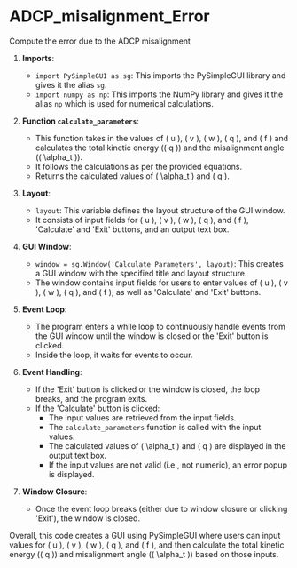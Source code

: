 # ADCP_misalignment_Error
Compute the error due to the ADCP misalignment 

1. **Imports**: 
    - `import PySimpleGUI as sg`: This imports the PySimpleGUI library and gives it the alias `sg`.
    - `import numpy as np`: This imports the NumPy library and gives it the alias `np` which is used for numerical calculations.

2. **Function `calculate_parameters`**:
    - This function takes in the values of \( u \), \( v \), \( w \), \( q \), and \( f \) and calculates the total kinetic energy (\( q \)) and the misalignment angle (\( \alpha_t \)).
    - It follows the calculations as per the provided equations.
    - Returns the calculated values of \( \alpha_t \) and \( q \).

3. **Layout**:
    - `layout`: This variable defines the layout structure of the GUI window.
    - It consists of input fields for \( u \), \( v \), \( w \), \( q \), and \( f \), 'Calculate' and 'Exit' buttons, and an output text box.

4. **GUI Window**:
    - `window = sg.Window('Calculate Parameters', layout)`: This creates a GUI window with the specified title and layout structure.
    - The window contains input fields for users to enter values of \( u \), \( v \), \( w \), \( q \), and \( f \), as well as 'Calculate' and 'Exit' buttons.

5. **Event Loop**:
    - The program enters a while loop to continuously handle events from the GUI window until the window is closed or the 'Exit' button is clicked.
    - Inside the loop, it waits for events to occur.

6. **Event Handling**:
    - If the 'Exit' button is clicked or the window is closed, the loop breaks, and the program exits.
    - If the 'Calculate' button is clicked:
        - The input values are retrieved from the input fields.
        - The `calculate_parameters` function is called with the input values.
        - The calculated values of \( \alpha_t \) and \( q \) are displayed in the output text box.
        - If the input values are not valid (i.e., not numeric), an error popup is displayed.

7. **Window Closure**:
    - Once the event loop breaks (either due to window closure or clicking 'Exit'), the window is closed.

Overall, this code creates a GUI using PySimpleGUI where users can input values for \( u \), \( v \), \( w \), \( q \), and \( f \), and then calculate the total kinetic energy (\( q \)) and misalignment angle (\( \alpha_t \)) based on those inputs.
